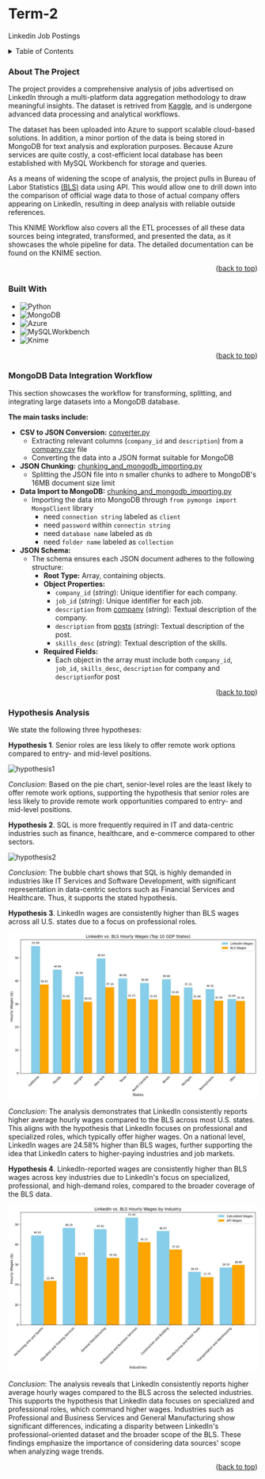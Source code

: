 <a id="readme-top"></a>

# Term-2
Linkedin Job Postings

<details>
  <summary>Table of Contents</summary>
  <ol>
      <!--Please adjust accordingly by adding content link by adding <li></li> -->
    <li>
      <a href="#about-the-project">About The Project</a>
      <ul>
        <li><a href="#built-with">Built With</a></li>
      </ul>
    </li>
    <li>
      <a href="#mongodb-data-integration-workflow">MongoDB Data Integration Workflow</a>
    </li>
    <li>
      <a href="#azure-setup">Data Setup on the cloud: Azure</a>
    </li>
    <li>
      <a href="#local-database-mysql">Local Database Setup MySQL Workbench</a>
    </li>
    <li>
      <a href="#knime">Knime Workflow</a>
    </li>
    <li>
      <a href="#hypothesis-analysis">Hypothesis Analysis</a>
    </li>
    <li>
      <a href="#summary">Summary</a>
    </li>
  </ol>
</details>

### About The Project
The project provides a comprehensive analysis of jobs advertised on LinkedIn through a multi-platform data aggregation methodology to draw meaningful insights. The dataset is retrived from [Kaggle](https://www.kaggle.com/datasets/arshkon/linkedin-job-postings/data), and is undergone advanced data processing and analytical workflows. 

The dataset has been uploaded into Azure to support scalable cloud-based solutions. In addition, a minor portion of the data is being stored in MongoDB for text analysis and exploration purposes. Because Azure services are quite costly, a cost-efficient local database has been established with MySQL Workbench for storage and queries.

As a means of widening the scope of analysis, the project pulls in Bureau of Labor Statistics [(BLS)](https://www.bls.gov/help/hlpforma.htm#C) data using API. This would allow one to drill down into the comparison of official wage data to those of actual company offers appearing on LinkedIn, resulting in deep analysis with reliable outside references. 

This KNIME Workflow also covers all the ETL processes of all these data sources being integrated, transformed, and presented the data, as it showcases the whole pipeline for data. The detailed documentation can be found on the KNIME section.

<p align="right">(<a href="#readme-top">back to top</a>)</p>

### Built With

* ![Python][Python.url]
* ![MongoDB][MongoDB.url]
* ![Azure][Azure.url]
* ![MySQLWorkbench][MySQL.url]
* ![Knime][Knime.url]

<p align="right">(<a href="#readme-top">back to top</a>)</p>

### MongoDB Data Integration Workflow
This section showcases the workflow for transforming, splitting, and integrating large datasets into a MongoDB database. 

**The main tasks include:**
- **CSV to JSON Conversion:** [converter.py](MongoDB%20import/converter.py) 
  - Extracting relevant columns (`company_id` and `description`) from a [company.csv](MongoDB%20import/CSV%20files/companies.csv) file
  - Converting the data into a JSON format suitable for MongoDB
- **JSON Chunking:** [chunking_and_mongodb_importing.py](MongoDB%20import/chunking_and_mongodb_importing.py)
  - Splitting the JSON file into n smaller chunks to adhere to MongoDB's 16MB document size limit
- **Data Import to MongoDB:** [chunking_and_mongodb_importing.py](MongoDB%20import/chunking_and_mongodb_importing.py)
  - Importing the data into MongoDB through `from pymongo import MongoClient` library
    - need `connection string` labeled as `client`
    - need `password` within `connectin string`
    - need `database name` labeled as `db`
    - need `folder name` labeled as `collection`
- **JSON Schema:**
  - The schema ensures each JSON document adheres to the following structure:
    - **Root Type:** Array, containing objects.
    - **Object Properties:**
      - `company_id` (*string*): Unique identifier for each company.
      - `job_id` (*string*): Unique identifier for each job.
      - `description` from <ins>company</ins> (*string*): Textual description of the company.
      - `description` from <ins>posts</ins> (*string*): Textual description of the post.
      - `skills_desc` (*string*): Textual description of the skills.
    - **Required Fields:**
      - Each object in the array must include both `company_id`, `job_id`, `skills_desc`, `description` for company and `description`for post
     
<p align="right">(<a href="#readme-top">back to top</a>)</p>


### Hypothesis Analysis

We state the following three hypotheses:

**Hypothesis 1**. Senior roles are less likely to offer remote work options compared to entry- and mid-level positions.

![hypothesis1](https://github.com/user-attachments/assets/4d0acc4b-7e76-473f-b5f8-a78e800f9795)

_Conclusion_: Based on the pie chart, senior-level roles are the least likely to offer remote work options, supporting the hypothesis that senior roles are less likely to provide remote work opportunities compared to entry- and mid-level positions.

**Hypothesis 2**. SQL is more frequently required in IT and data-centric industries such as finance, healthcare, and e-commerce compared to other sectors.

![hypothesis2](https://github.com/user-attachments/assets/f27fb5fb-ed89-4e60-8c80-5e7806f5ee96)

_Conclusion_: The bubble chart shows that SQL is highly demanded in industries like IT Services and Software Development, with significant representation in data-centric sectors such as Financial Services and Healthcare. Thus, it supports the stated hypothesis.

**Hypothesis 3**. LinkedIn wages are consistently higher than BLS wages across all U.S. states due to a focus on professional roles.

![hypothesis3](https://github.com/GuillermoLeal95/attachments/blob/afad0595a7c0dbe5f4b039d7db3c62710d3d1f7b/State%20LindekIn%20vs%20BLS.jpg)

_Conclusion_: The analysis demonstrates that LinkedIn consistently reports higher average hourly wages compared to the BLS across most U.S. states. This aligns with the hypothesis that LinkedIn focuses on professional and specialized roles, which typically offer higher wages. On a national level, LinkedIn wages are 24.58% higher than BLS wages, further supporting the idea that LinkedIn caters to higher-paying industries and job markets.

**Hypothesis 4**. LinkedIn-reported wages are consistently higher than BLS wages across key industries due to LinkedIn's focus on specialized, professional, and high-demand roles, compared to the broader coverage of the BLS data.

![hypothesis3](https://github.com/GuillermoLeal95/attachments/blob/afad0595a7c0dbe5f4b039d7db3c62710d3d1f7b/Industry%20LinkedIn%20vs%20BLS.jpg)

_Conclusion_: The analysis reveals that LinkedIn consistently reports higher average hourly wages compared to the BLS across the selected industries. This supports the hypothesis that LinkedIn data focuses on specialized and professional roles, which command higher wages. Industries such as Professional and Business Services and General Manufacturing show significant differences, indicating a disparity between LinkedIn's professional-oriented dataset and the broader scope of the BLS. These findings emphasize the importance of considering data sources' scope when analyzing wage trends.

<p align="right">(<a href="#readme-top">back to top</a>)</p>


<!-- MARKDOWN LINKS & IMAGES -->

[MySQL.url]: https://img.shields.io/badge/mysql-4479A1.svg?style=for-the-badge&logo=mysql&logoColor=white
[Python.url]:https://img.shields.io/badge/python-3670A0?style=for-the-badge&logo=python&logoColor=ffdd54
[MongoDB.url]:https://img.shields.io/badge/MongoDB-47A248?style=for-the-badge&logo=mongodb&logoColor=white
[Knime.url]:https://img.shields.io/badge/knime-FFA500?style=for-the-badge&logo=knime&logoColor=white
[Azure.url]:https://img.shields.io/badge/Azure-0078D4?style=for-the-badge&logo=microsoft-azure&logoColor=white

